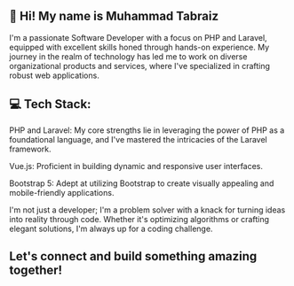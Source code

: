 ## 👋 Hi! My name is Muhammad Tabraiz
<p>
I'm a passionate Software Developer with a focus on PHP and Laravel, equipped with excellent skills honed through hands-on experience. My journey in the realm of technology has led me to work on diverse organizational products and services, where I've specialized in crafting robust web applications.  
</p>


## 💻 Tech Stack:
<p>PHP and Laravel: My core strengths lie in leveraging the power of PHP as a foundational language, and I've mastered the intricacies of the Laravel framework. </p>
<p> Vue.js: Proficient in building dynamic and responsive user interfaces.</p>
<p> Bootstrap 5: Adept at utilizing Bootstrap to create visually appealing and mobile-friendly applications.</p>

<p>
I'm not just a developer; I'm a problem solver with a knack for turning ideas into reality through code. Whether it's optimizing algorithms or crafting elegant solutions, I'm always up for a coding challenge.
</p>

## Let's connect and build something amazing together!
